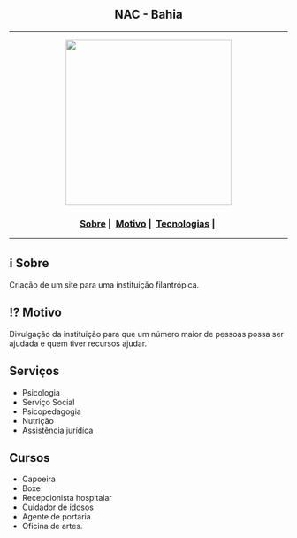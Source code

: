 <h2 align="center">NAC - Bahia</h2>

___


<p align="center">
  <img src="https://readme-maker.herokuapp.com/uploads/59971ef5dc9f02cf-logo.jpg" width="300" heigth="300">
</p>


<h3 align="center">
  <a href="#information_source-sobre">Sobre</a>&nbsp;|&nbsp;
  <a href="#interrobang-motivo">Motivo</a>&nbsp;|&nbsp;
  <a href="#rocket-tecnologias-utilizadas">Tecnologias</a>&nbsp;|&nbsp;
</h3>

___


## :information_source: Sobre

Criação de um site para uma instituição filantrópica.

## :interrobang: Motivo

Divulgação da instituição para que um número maior de pessoas possa ser ajudada e quem tiver recursos ajudar.

## Serviços

- Psicologia
- Serviço Social
- Psicopedagogia
- Nutrição
- Assistência jurídica

## Cursos 

- Capoeira
- Boxe
- Recepcionista hospitalar
- Cuidador de idosos
- Agente de portaria
- Oficina de artes.

